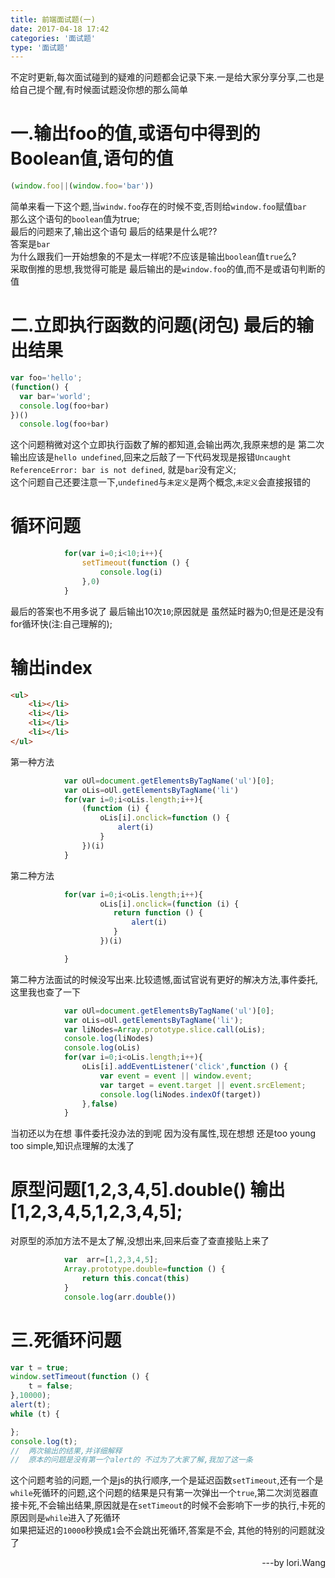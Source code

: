 ```yaml
---
title: 前端面试题(一)
date: 2017-04-18 17:42
categories: '面试题'
type: '面试题'
---
```

不定时更新,每次面试碰到的疑难的问题都会记录下来.一是给大家分享分享,二也是给自己提个醒,有时候面试题没你想的那么简单
# 一.输出foo的值,或语句中得到的Boolean值,语句的值
```javascript
(window.foo||(window.foo='bar'))
```
简单来看一下这个题,当`windw.foo`存在的时候不变,否则给`window.foo`赋值`bar`<br>
那么这个语句的`boolean`值为true;<br>
最后的问题来了,输出这个语句 最后的结果是什么呢??<br>
答案是`bar`<br>
为什么跟我们一开始想象的不是太一样呢?不应该是输出`boolean`值`true`么?<br>
采取倒推的思想,我觉得可能是 最后输出的是`window.foo`的值,而不是或语句判断的值

# 二.立即执行函数的问题(闭包) 最后的输出结果
```javascript
var foo='hello';
(function() {
  var bar='world';
  console.log(foo+bar)
})()
  console.log(foo+bar)
```
这个问题稍微对这个立即执行函数了解的都知道,会输出两次,我原来想的是  第二次输出应该是`hello undefined`,回来之后敲了一下代码发现是报错`Uncaught ReferenceError: bar is not defined`,
就是`bar`没有定义;<br>
这个问题自己还要注意一下,`undefined`与`未定义`是两个概念,`未定义`会直接报错的

# 循环问题
```javascript
            for(var i=0;i<10;i++){
                setTimeout(function () {
                    console.log(i)
                },0)
            }
```
最后的答案也不用多说了 最后输出10次`10`;原因就是 虽然延时器为0;但是还是没有for循环快(注:自己理解的);

# 输出index
```html
<ul>
    <li></li>
    <li></li>
    <li></li>
    <li></li>
</ul>
```
第一种方法
```javascript
            var oUl=document.getElementsByTagName('ul')[0];
            var oLis=oUl.getElementsByTagName('li')
            for(var i=0;i<oLis.length;i++){
                (function (i) {
                    oLis[i].onclick=function () {
                        alert(i)
                    }
                })(i)
            }

```
第二种方法
```javascript
            for(var i=0;i<oLis.length;i++){
                    oLis[i].onclick=(function (i) {
                       return function () {
                           alert(i)
                       }
                    })(i)

            }
```
第二种方法面试的时候没写出来.比较遗憾,面试官说有更好的解决方法,事件委托,这里我也查了一下<br>
```javascript
            var oUl=document.getElementsByTagName('ul')[0];
            var oLis=oUl.getElementsByTagName('li');
            var liNodes=Array.prototype.slice.call(oLis);
            console.log(liNodes)
            console.log(oLis)
            for(var i=0;i<oLis.length;i++){
                oLis[i].addEventListener('click',function () {
                    var event = event || window.event;
                    var target = event.target || event.srcElement;
                    console.log(liNodes.indexOf(target))
                },false)
            }
```
当初还以为在想 事件委托没办法的到呢  因为没有属性,现在想想 还是too young too simple,知识点理解的太浅了
# 原型问题[1,2,3,4,5].double()  输出[1,2,3,4,5,1,2,3,4,5];
对原型的添加方法不是太了解,没想出来,回来后查了查直接贴上来了
```javascript
            var  arr=[1,2,3,4,5];
            Array.prototype.double=function () {
                return this.concat(this)
            }
            console.log(arr.double())
```
# 三.死循环问题
```javascript
var t = true;
window.setTimeout(function () {
    t = false;
},10000);
alert(t);
while (t) {

};
console.log(t);
//  两次输出的结果,并详细解释
//  原本的问题是没有第一个alert的 不过为了大家了解,我加了这一条
```
这个问题考验的问题,一个是js的执行顺序,一个是延迟函数`setTimeout`,还有一个是`while`死循环的问题,这个问题的结果是只有第一次弹出一个`true`,第二次浏览器直接卡死,不会输出结果,原因就是在`setTimeout`的时候不会影响下一步的执行,卡死的原因则是`while`进入了死循环<br>
如果把延迟的`10000`秒换成`1`会不会跳出死循环,答案是不会,
其他的特别的问题就没了



<p align=right>---by  lori.Wang</p>
